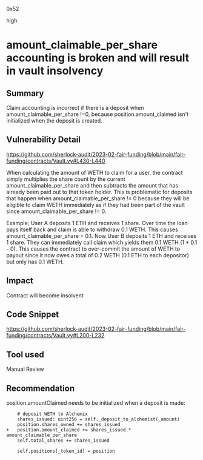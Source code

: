 0x52

high

# amount_claimable_per_share accounting is broken and will result in vault insolvency

## Summary

Claim accounting is incorrect if there is a deposit when amount_claimable_per_share !=0, because position.amount_claimed isn't initialized when the deposit is created.

## Vulnerability Detail

https://github.com/sherlock-audit/2023-02-fair-funding/blob/main/fair-funding/contracts/Vault.vy#L430-L440

When calculating the amount of WETH to claim for a user, the contract simply multiplies the share count by the current amount_claimable_per_share and then subtracts the amount that has already been paid out to that token holder. This is problematic for deposits that happen when amount_claimable_per_share != 0 because they will be eligible to claim WETH immediately as if they had been part of the vault since amount_claimable_per_share != 0.

Example;
User A deposits 1 ETH and receives 1 share. Over time the loan pays itself back and claim is able to withdraw 0.1 WETH. This causes amount_claimable_per_share = 0.1. Now User B deposits 1 ETH and receives 1 share. They can immediately call claim which yields them 0.1 WETH (1 * 0.1 - 0). This causes the contract to over-commit the amount of WETH to payout since it now owes a total of 0.2 WETH (0.1 ETH to each depositor) but only has 0.1 WETH.

## Impact

Contract will become insolvent

## Code Snippet

https://github.com/sherlock-audit/2023-02-fair-funding/blob/main/fair-funding/contracts/Vault.vy#L200-L232

## Tool used

Manual Review

## Recommendation

position.amountClaimed needs to be initialized when a deposit is made:
      
        # deposit WETH to Alchemix
        shares_issued: uint256 = self._deposit_to_alchemist(_amount)
        position.shares_owned += shares_issued
    +   position.amount_claimed += shares_issued * amount_claimable_per_share
        self.total_shares += shares_issued
        
        self.positions[_token_id] = position